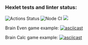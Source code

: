 ### Hexlet tests and linter status:
![Actions Status](/workflows/hexlet-check/badge.svg)
![Node CI](https://github.com/apupko/frontend-project-lvl1/workflows/Node%20CI/badge.svg)
<a href="https://codeclimate.com/github/codeclimate/codeclimate/maintainability"><img src="https://api.codeclimate.com/v1/badges/a99a88d28ad37a79dbf6/maintainability" /></a>

Brain Even game example:
[![asciicast](https://asciinema.org/a/B59iIejKgpm61vhyqqJdcRhoU.png)](https://asciinema.org/a/B59iIejKgpm61vhyqqJdcRhoU)


Brain Calc game example:
[![asciicast](https://asciinema.org/a/eUzcJXlVFT8wP8550fJxt9dJF.png)](https://asciinema.org/a/eUzcJXlVFT8wP8550fJxt9dJF)
